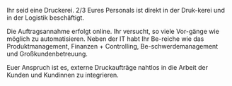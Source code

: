 Ihr seid eine Druckerei. 2/3 Eures Personals ist direkt in der Druk-kerei und in der Logistik beschäftigt. 

Die Auftragsannahme erfolgt online. Ihr versucht, so viele Vor-gänge wie möglich zu automatisieren. Neben der IT habt Ihr Be-reiche wie das Produktmanagement, Finanzen + Controlling, Be-schwerdemanagement und Großkundenbetreuung.

Euer Anspruch ist es, externe Druckaufträge nahtlos in die Arbeit der Kunden und Kundinnen zu integrieren.



